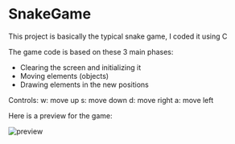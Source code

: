 
# SnakeGame
This project is basically the typical snake game,
I coded it using C

The game code is based on these 3 main phases:
  + Clearing the screen and initializing it
  + Moving elements (objects)
  + Drawing elements in the new positions

Controls:
  w: move up
  s: move down
  d: move right
  a: move left


Here is a preview for the game:

![preview](https://user-images.githubusercontent.com/44543255/206106693-139a8e58-1b75-4c44-b468-f7dfbf3a6794.gif)
